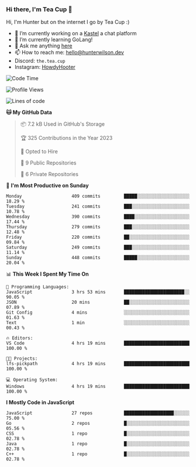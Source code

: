 ### Hi there, I'm Tea Cup 👋 

Hi, I'm Hunter but on the internet I go by Tea Cup :)

- 🔭 I’m currently working on a [Kastel](https://github.com/Kastelll) a chat platform
- 🌱 I’m currently learning GoLang!
- 💬 Ask me anything [here](https://github.com/TheTeaCup/TheTeaCup/issues)
- 📫 How to reach me: [hello@hunterwilson.dev](mailto:hello@hunterwilson.dev)
- Discord: `the.tea.cup`
- Instagram: [HowdyHooter](https://instagram.com/HowdyHooter)

<!--START_SECTION:waka-->
![Code Time](http://img.shields.io/badge/Code%20Time-305%20hrs%206%20mins-blue)

![Profile Views](http://img.shields.io/badge/Profile%20Views-49-blue)

![Lines of code](https://img.shields.io/badge/From%20Hello%20World%20I%27ve%20Written-741.3%20thousand%20lines%20of%20code-blue)

**🐱 My GitHub Data** 

> 📦 7.2 kB Used in GitHub's Storage 
 > 
> 🏆 325 Contributions in the Year 2023
 > 
> 💼 Opted to Hire
 > 
> 📜 9 Public Repositories 
 > 
> 🔑 6 Private Repositories 
 > 
📅 **I'm Most Productive on Sunday** 

```text
Monday                   409 commits         █████░░░░░░░░░░░░░░░░░░░░   18.29 % 
Tuesday                  241 commits         ███░░░░░░░░░░░░░░░░░░░░░░   10.78 % 
Wednesday                390 commits         ████░░░░░░░░░░░░░░░░░░░░░   17.44 % 
Thursday                 279 commits         ███░░░░░░░░░░░░░░░░░░░░░░   12.48 % 
Friday                   220 commits         ██░░░░░░░░░░░░░░░░░░░░░░░   09.84 % 
Saturday                 249 commits         ███░░░░░░░░░░░░░░░░░░░░░░   11.14 % 
Sunday                   448 commits         █████░░░░░░░░░░░░░░░░░░░░   20.04 % 
```


📊 **This Week I Spent My Time On** 

```text
💬 Programming Languages: 
JavaScript               3 hrs 53 mins       ███████████████████████░░   90.05 % 
JSON                     20 mins             ██░░░░░░░░░░░░░░░░░░░░░░░   07.89 % 
Git Config               4 mins              ░░░░░░░░░░░░░░░░░░░░░░░░░   01.63 % 
Text                     1 min               ░░░░░░░░░░░░░░░░░░░░░░░░░   00.43 % 

🔥 Editors: 
VS Code                  4 hrs 19 mins       █████████████████████████   100.00 % 

🐱‍💻 Projects: 
lfs-pickpath             4 hrs 19 mins       █████████████████████████   100.00 % 

💻 Operating System: 
Windows                  4 hrs 19 mins       █████████████████████████   100.00 % 
```

**I Mostly Code in JavaScript** 

```text
JavaScript               27 repos            ███████████████████░░░░░░   75.00 % 
Go                       2 repos             █░░░░░░░░░░░░░░░░░░░░░░░░   05.56 % 
CSS                      1 repo              █░░░░░░░░░░░░░░░░░░░░░░░░   02.78 % 
Java                     1 repo              █░░░░░░░░░░░░░░░░░░░░░░░░   02.78 % 
C++                      1 repo              █░░░░░░░░░░░░░░░░░░░░░░░░   02.78 % 
```




<!--END_SECTION:waka-->
